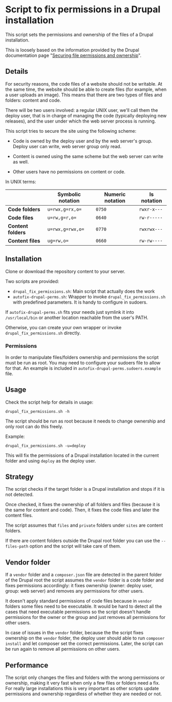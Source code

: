 # Script to fix permissions in a Drupal installation

This script sets the permissions and ownership of the files of a Drupal
installation.

This is loosely based on the information provided by the Drupal documentation page
"[Securing file permissions and ownership](https://www.drupal.org/node/244924)".

## Details

For security reasons, the code files of a website should not be writable. At the
same time, the website should be able to create files (for example, when a user
uploads an image). This means that there are two types of files and folders: content
and code.

There will be two users involved: a regular UNIX user, we'll call them the
deploy user, that is in charge of managing the code (typically deploying new
releases), and the user under which the web server process is running.

This script tries to secure the site using the following scheme:

  - Code is owned by the deploy user and by the web server's
    group. Deploy user can write, web server group only read.

  - Content is owned using the same scheme but the web server can write as well.

  - Other users have no permissions on content or code.


In UNIX terms:

|                     |  Symbolic notation |  Numeric notation | ls notation  |
|-------------------- |------------------- |------------------ |------------- |
| **Code folders**    |    `u=rwx,g=rx,o=` |            `0750` |  `rwxr-x---` |
| **Code files**      |      `u=rw,g=r,o=` |            `0640` |  `rw-r-----` |
| **Content folders** |   `u=rwx,g=rwx,o=` |            `0770` |  `rwxrwx---` |
| **Content files**   |         `ug=rw,o=` |            `0660` |  `rw-rw----` |



## Installation

Clone or download the repository content to your server.

Two scripts are provided:

 * `drupal_fix_permissions.sh`: Main script that actually does the work
 * `autofix-drupal-perms.sh`: Wrapper to invoke `drupal_fix_permissions.sh`
  with predefined parameters. It is handy to configure in sudoers.

If `autofix-drupal-perms.sh` fits your needs just symlink it into `/usr/local/bin`
or another location reachable from the user's PATH.

Otherwise, you can create your own wrapper or invoke `drupal_fix_permissions.sh` directly.

### Permissions

In order to manipulate files/folders ownership and permissions the script must be run as root.
You may need to configure your sudoers file to allow for that. An example is included in
`autofix-drupal-perms.sudoers.example` file.


## Usage

Check the script help for details in usage:

```
drupal_fix_permissions.sh -h
```

The script should be run as root because it needs to change ownership and only
root can do this freely.

Example:
```
drupal_fix_permissions.sh -u=deploy
```

This will fix the permissions of a Drupal installation located in the current
folder and using `deploy` as the deploy user.


## Strategy

The script checks if the target folder is a Drupal installation and stops if
it is not detected.

Once checked, it fixes the ownership of all folders and files (because it is the
same for content and code). Then, it fixes the code files and later the content
files.

The script assumes that `files` and `private` folders under `sites` are content
folders.

If there are content folders outside the Drupal root folder you can use the
`--files-path` option and the script will take care of them.

## Vendor folder

If a `vendor` folder and a `composer.json` file are detected in the parent
folder of the Drupal root the script assumes the `vendor` folder is a code
folder and fixes permissions accordingly: it fixes ownership (owner: deploy
user, group: web server) and removes any permissions for other users.

It doesn't apply standard permissions of code files because in `vendor` folders
some files need to be executable. It would be hard to detect all
the cases that need executable permissions so the script doesn't handle
permissions for the owner or the group and just removes all permissions for
other users.

In case of issues in the `vendor` folder, because the the script fixes ownership
on the `vendor` folder, the deploy user should able to run `composer
install` and let composer set the correct permissions. Later, the script can be
run again to remove all permissions on other users.

## Performance

The script only changes the files and folders with the wrong permissions or
ownership, making it very fast when only a few files or folders need a fix. For
 really large installations this is very important as other scripts update
 permissions and ownership regardless of whether they are needed or not.
